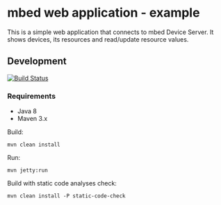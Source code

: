 mbed web application - example
==============================

This is a simple web application that connects to mbed Device Server. 
It shows devices, its resources and read/update resource values. 

Development
-----------
[![Build Status](https://magnum.travis-ci.com/ARMmbed/mbed-webapp-example.svg?token=dwQ5RVGhwvjYBMfR1k6t&branch=master)](https://magnum.travis-ci.com/ARMmbed/mbed-webapp-example)

### Requirements
- Java 8
- Maven 3.x

Build:

    mvn clean install
    
Run:
    
    mvn jetty:run


Build with static code analyses check:

    mvn clean install -P static-code-check
    
